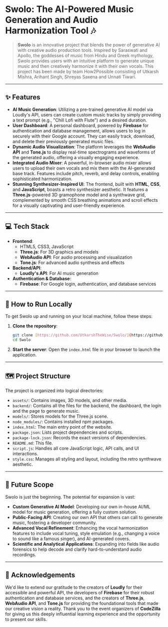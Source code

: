# Swolo: The AI-Powered Music Generation and Audio Harmonization Tool 🎶

> **Swolo** is an innovative project that blends the power of generative AI with creative audio production tools. Inspired by Saraswati and Apollo, the goddesses of music from Hindu and Greek mythology, Swolo provides users with an intuitive platform to generate unique music and then creatively harmonize it with their own vocals. This project has been made by team How2Possible consisting of Utkarsh Mishra, Arihant Singh, Shreyas Saxena and Unnati Tiwari.

***

## ✨ Features

- **AI Music Generation**: Utilizing a pre-trained generative AI model via Loudly's API, users can create custom music tracks by simply providing a text prompt (e.g., "Chill Lofi with Flute") and a desired duration.
- **User Dashboard**: A personal dashboard, powered by **Firebase** for authentication and database management, allows users to log in securely with their Google account. They can easily track, download, and delete their previously generated music files.
- **Dynamic Audio Visualization**: The platform leverages the **WebAudio API** and **Tone.js** to display real-time spectrograms and waveforms of the generated audio, offering a visually engaging experience.
- **Integrated Audio Mixer**: A powerful, in-browser audio mixer allows users to upload their own vocals and mix them with the AI-generated base track. Features include pitch, reverb, and delay controls, enabling sophisticated harmonization.
- **Stunning Synthesizer-Inspired UI**: The frontend, built with **HTML**, **CSS**, and **JavaScript**, boasts a retro synthesizer aesthetic. It features a **Three.js**-powered 3D gramophone model and a synthwave grid, complemented by smooth CSS breathing animations and scroll effects for a visually captivating and user-friendly experience.

***

## 💻 Tech Stack

-   **Frontend**:
    -   HTML5, CSS3, JavaScript
    -   **Three.js**: For 3D graphics and models
    -   **WebAudio API**: For audio processing and visualization
    -   **Tone.js**: For advanced audio synthesis and effects
-   **Backend/API**:
    -   **Loudly's API**: For AI music generation
-   **Authentication & Database**:
    -   **Firebase**: For Google login, authentication, and database services

***

## 🚀 How to Run Locally

To get Swolo up and running on your local machine, follow these steps:

1.  **Clone the repository**:
    ```bash
    git clone [https://github.com/UtkarshTheWise/Swolo/](https://github.com/UtkarshTheWise/Swolo/)
    cd Swolo
    ```
2.  **Start the server**:
    Open the `index.html` file in your browser to launch the application.

***

## 🗺️ Project Structure

The project is organized into logical directories:

-   `assets/`: Contains images, 3D models, and other media.
-   `backend/`: Contains all the files for the backend, the dashboard, the login and the page to generate music. 
-   `models/`: Stores models for the Three.js scene.
-   `node_modules/`: Contains installed npm packages.
-   `index.html`: The main entry point of the website.
-   `package.json`: Lists project dependencies and scripts.
-   `package-lock.json`: Records the exact versions of dependencies.
-   `README.md`: This file.
-   `script.js`: Handles all core JavaScript logic, API calls, and UI interactions.
-   `style.css`: Manages all styling and layout, including the retro synthwave aesthetic.
  

***

## 🌟 Future Scope

Swolo is just the beginning. The potential for expansion is vast:

-   **Custom Generative AI Model**: Developing our own in-house AI/ML model for music generation, offering a fully custom solution.
-   **Public-Facing API**: Creating our own API that others can call to generate music, fostering a developer community.
-   **Advanced Vocal Refinement**: Enhancing the vocal harmonization features to include vocal tuning, style emulation (e.g., changing a voice to sound like a famous singer), and AI-generated covers.
-   **Scientific and Analytical Applications**: Expanding into fields like audio forensics to help decode and clarify hard-to-understand audio recordings.

***

## 🙏 Acknowledgements

We'd like to extend our gratitude to the creators of **Loudly** for their accessible and powerful API, the developers of **Firebase** for their robust authentication and database services, and the creators of **Three.js**, **WebAudio API**, and **Tone.js** for providing the foundational tools that made our creative vision a reality. Thank you to the event organizers of **CodeZilla** for giving us this deeply influential learning experience and the opportunity to present our skills.
